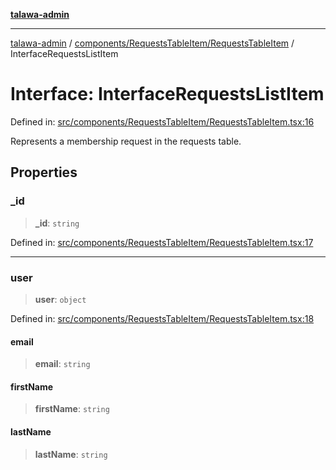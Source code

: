 [**talawa-admin**](../../../../README.md)

***

[talawa-admin](../../../../modules.md) / [components/RequestsTableItem/RequestsTableItem](../README.md) / InterfaceRequestsListItem

# Interface: InterfaceRequestsListItem

Defined in: [src/components/RequestsTableItem/RequestsTableItem.tsx:16](https://github.com/bint-Eve/talawa-admin/blob/e05e1a03180dbbfc7ba850102958ea6b6cd4b01e/src/components/RequestsTableItem/RequestsTableItem.tsx#L16)

Represents a membership request in the requests table.

## Properties

### \_id

> **\_id**: `string`

Defined in: [src/components/RequestsTableItem/RequestsTableItem.tsx:17](https://github.com/bint-Eve/talawa-admin/blob/e05e1a03180dbbfc7ba850102958ea6b6cd4b01e/src/components/RequestsTableItem/RequestsTableItem.tsx#L17)

***

### user

> **user**: `object`

Defined in: [src/components/RequestsTableItem/RequestsTableItem.tsx:18](https://github.com/bint-Eve/talawa-admin/blob/e05e1a03180dbbfc7ba850102958ea6b6cd4b01e/src/components/RequestsTableItem/RequestsTableItem.tsx#L18)

#### email

> **email**: `string`

#### firstName

> **firstName**: `string`

#### lastName

> **lastName**: `string`

